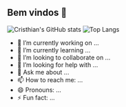 ## Bem vindos 👋
![Cristhian's GitHub stats](https://github-readme-stats.vercel.app/api?username=CristhianMazon&show_icons=true&theme=dark)
![Top Langs](https://github-readme-stats.vercel.app/api/top-langs/?username=CristhianMazon&layout=compact&theme=dark)
- 🔭 I’m currently working on ...
- 🌱 I’m currently learning ...
- 👯 I’m looking to collaborate on ...
- 🤔 I’m looking for help with ...
- 💬 Ask me about ...
- 📫 How to reach me: ...
- 😄 Pronouns: ...
- ⚡ Fun fact: ...

<!--
**CristhianMazon/CristhianMazon** is a ✨ _special_ ✨ repository because its `README.md` (this file) appears on your GitHub profile.

Here are some ideas to get you started:

- 🔭 I’m currently working on ...
- 🌱 I’m currently learning ...
- 👯 I’m looking to collaborate on ...
- 🤔 I’m looking for help with ...
- 💬 Ask me about ...
- 📫 How to reach me: ...
- 😄 Pronouns: ...
- ⚡ Fun fact: ...
-->
